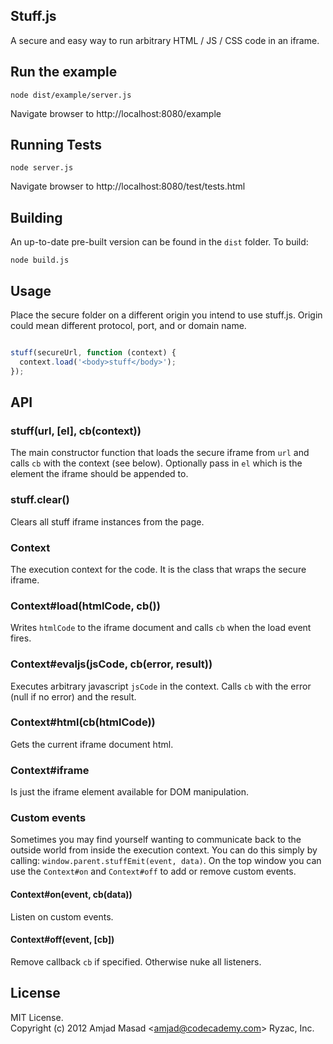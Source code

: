Stuff.js
--------

A secure and easy way to run arbitrary HTML / JS / CSS code in an iframe.


## Run the example

```
node dist/example/server.js
```

Navigate browser to http://localhost:8080/example



## Running Tests

```
node server.js
```

Navigate browser to http://localhost:8080/test/tests.html

## Building

An up-to-date pre-built version can be found in the `dist` folder.
To build:

```
node build.js
```


## Usage

Place the secure folder on a different origin you intend to use stuff.js.
Origin could mean different protocol, port, and or domain name.

```javascript

stuff(secureUrl, function (context) {
  context.load('<body>stuff</body>');
});
```


## API

### stuff(url, [el], cb(context))

The main constructor function that loads the secure iframe from `url` and
calls `cb` with the context (see below). Optionally pass in `el` which is
the element the iframe should be appended to.

### stuff.clear()

Clears all stuff iframe instances from the page.

### Context

The execution context for the code. It is the class that wraps the secure iframe.

### Context#load(htmlCode, cb())

Writes `htmlCode` to the iframe document and calls `cb` when the load event fires.

### Context#evaljs(jsCode, cb(error, result))

Executes arbitrary javascript `jsCode` in the context. Calls `cb` with the error (null if no error)
and the result.

### Context#html(cb(htmlCode))

Gets the current iframe document html.


### Context#iframe

Is just the iframe element available for DOM manipulation.

### Custom events

Sometimes you may find yourself wanting to communicate back to the outside world from inside the execution
context. You can do this simply by calling: `window.parent.stuffEmit(event, data)`. On the top window you
can use the `Context#on` and `Context#off` to add or remove custom events.

#### Context#on(event, cb(data))

Listen on custom events.

#### Context#off(event, [cb])

Remove callback `cb` if specified. Otherwise nuke all listeners.

## License
MIT License.  
Copyright (c) 2012 Amjad Masad &lt;amjad@codecademy.com&gt; Ryzac, Inc.
